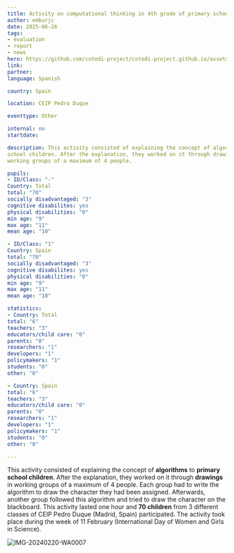 ```yaml
---
title: Activity on computational thinking in 4th grade of primary school
author: emburjc
date: 2025-06-26
tags: 
- evaluation
- report
- news
hero: https://github.com/cotedi-project/cotedi-project.github.io/assets/85990345/91c4d129-dc3c-4c17-9af0-848b6550a521
link: 
partner: 
language: Spanish

country: Spain

location: CEIP Pedro Duque

eventtype: Other

internal: no
startdate: 

description: This activity consisted of explaining the concept of algorithms to primary
school children. After the explanation, they worked on it through drawings in
working groups of a maximum of 4 people.

pupils: 
- ID/Class: "-"
Country: Total
total: "70"
socially disadvantaged: "3"
cognitive disabilites: yes
physical disabilities: "0"
min age: "9"
max age: "11"
mean age: "10"

- ID/Class: "1"
Country: Spain
total: "70"
socially disadvantaged: "3"
cognitive disabilites: yes
physical disabilities: "0"
min age: "9"
max age: "11"
mean age: "10"

statistics: 
- Country: Total
total: "6"
teachers: "3"
educators/child care: "0"
parents: "0"
researchers: "1"
developers: "1"
policymakers: "1"
students: "0"
other: "0"

- Country: Spain
total: "6"
teachers: "3"
educators/child care: "0"
parents: "0"
researchers: "1"
developers: "1"
policymakers: "1"
students: "0"
other: "0"

---
```


This activity consisted of explaining the concept of **algorithms** to **primary school children**. After the explanation, they worked on it through **drawings** in working groups of a maximum of 4 people. Each group had to write the algorithm to draw the character they had been assigned. Afterwards, another group followed this algorithm and tried to draw the character on the blackboard.
This activity lasted one hour and **70 children** from 3 different classes of CEIP Pedro Duque (Madrid, Spain) participated. 
The activity took place during the week of 11 February (International Day of Women and Girls in Science).

![IMG-20240220-WA0007](https://github.com/cotedi-project/cotedi-project.github.io/assets/85990345/b0808cf2-990d-41de-982f-5d5e5ad7d4d5)
